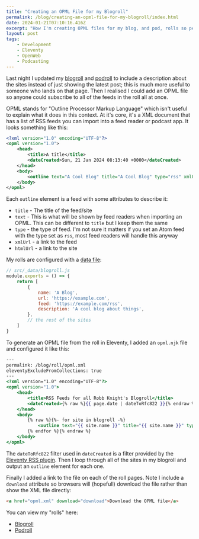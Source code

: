 ```yaml
---
title: "Creating an OPML File for my Blogroll"
permalink: /blog/creating-an-opml-file-for-my-blogroll/index.html
date: 2024-01-21T07:10:16.416Z
excerpt: "How I'm creating OPML files for my blog, and pod, rolls so people can subscribe to all of the sites in one go"
layout: post
tags:
    - Development
    - Eleventy
    - OpenWeb
    - Podcasting
---
```


Last night I updated my [blogroll](/blog/roll) and [podroll](/podcasts/roll) to include a description about the sites instead of just showing the latest post; this is much more useful to someone who lands on that page. Then I realised I could add an OPML file so anyone could subscribe to all of the feeds in the roll all at once.

OPML stands for "Outline Processor Markup Language" which isn't useful to explain what it does in this context. At it's core, it's a XML document that has a list of RSS feeds you can import into a feed reader or podcast app. It looks something like this:

```xml
<?xml version="1.0" encoding="UTF-8"?>
<opml version="1.0">
    <head>
        <title>A title</title>
        <dateCreated>Sun, 21 Jan 2024 08:13:40 +0000</dateCreated>
    </head>
    <body>
        <outline text="A Cool Blog" title="A Cool Blog" type="rss" xmlUrl="https://example.com/rss" htmlUrl="https://example.com/"/>
    </body>
</opml>
```

Each `outline` element is a feed with some attributes to describe it:

- `title` - The title of the feed/site
- `text` - This is what will be shown by feed readers when importing an OPML. This can be different to `title` but I keep them the same
- `type` - the type of feed. I'm not sure it matters if you set an Atom feed with the type set as `rss`, most feed readers will handle this anyway
- `xmlUrl` - a link to the feed
- `htmlUrl` - a link to the site

My rolls are configured with a [data file](https://www.11ty.dev/docs/data-global/):

```js
// src/_data/blogroll.js
module.exports = () => {
    return [
        {
            name: 'A Blog',
            url: 'https://example.com',
            feed: 'https://example.com/rss',
            description: 'A cool blog about things',
        },
        // the rest of the sites
    ]
}
```

To generate an OPML file from the roll in Eleventy, I added an `opml.njk` file and configured it like this:

```hbs
---
permalink: /blog/roll/opml.xml
eleventyExcludeFromCollections: true
---
<?xml version="1.0" encoding="UTF-8"?>
<opml version="1.0">
    <head>
        <title>RSS Feeds for all Robb Knight's Blogroll</title>
        <dateCreated>{% raw %}{{ page.date | dateToRfc822 }}{% endraw %}</dateCreated>
    </head>
    <body>
        {% raw %}{%- for site in blogroll -%}
            <outline text="{{ site.name }}" title="{{ site.name }}" type="rss" xmlUrl="{{ site.feed }}" htmlUrl="{{ site.url }}"/>
        {% endfor %}{% endraw %}
    </body>
</opml>
```

The `dateToRfc822` filter used in `dateCreated` is a filter provided by the [Eleventy RSS plugin](https://www.11ty.dev/docs/plugins/rss/). Then I loop through all of the sites in my blogroll and output an `outline` element for each one.

Finally I added a link to the file on each of the roll pages. Note I include a `download` attribute so browsers will (hopefull) download the file rather than show the XML file directly:

```html
<a href="opml.xml" download="download">Download the OPML file</a>
```

You can view my "rolls" here:

- [Blogroll](/blog/roll)
- [Podroll](/podcasts/roll)
